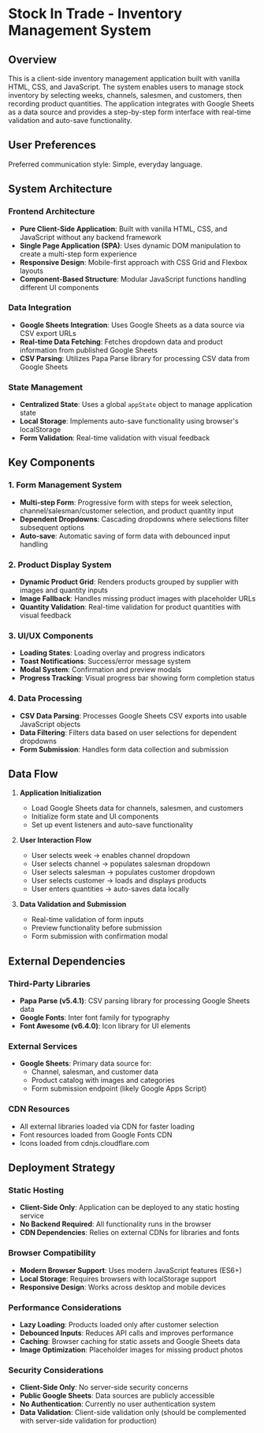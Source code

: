 # Stock In Trade - Inventory Management System

## Overview

This is a client-side inventory management application built with vanilla HTML, CSS, and JavaScript. The system enables users to manage stock inventory by selecting weeks, channels, salesmen, and customers, then recording product quantities. The application integrates with Google Sheets as a data source and provides a step-by-step form interface with real-time validation and auto-save functionality.

## User Preferences

Preferred communication style: Simple, everyday language.

## System Architecture

### Frontend Architecture
- **Pure Client-Side Application**: Built with vanilla HTML, CSS, and JavaScript without any backend framework
- **Single Page Application (SPA)**: Uses dynamic DOM manipulation to create a multi-step form experience
- **Responsive Design**: Mobile-first approach with CSS Grid and Flexbox layouts
- **Component-Based Structure**: Modular JavaScript functions handling different UI components

### Data Integration
- **Google Sheets Integration**: Uses Google Sheets as a data source via CSV export URLs
- **Real-time Data Fetching**: Fetches dropdown data and product information from published Google Sheets
- **CSV Parsing**: Utilizes Papa Parse library for processing CSV data from Google Sheets

### State Management
- **Centralized State**: Uses a global `appState` object to manage application state
- **Local Storage**: Implements auto-save functionality using browser's localStorage
- **Form Validation**: Real-time validation with visual feedback

## Key Components

### 1. Form Management System
- **Multi-step Form**: Progressive form with steps for week selection, channel/salesman/customer selection, and product quantity input
- **Dependent Dropdowns**: Cascading dropdowns where selections filter subsequent options
- **Auto-save**: Automatic saving of form data with debounced input handling

### 2. Product Display System
- **Dynamic Product Grid**: Renders products grouped by supplier with images and quantity inputs
- **Image Fallback**: Handles missing product images with placeholder URLs
- **Quantity Validation**: Real-time validation for product quantities with visual feedback

### 3. UI/UX Components
- **Loading States**: Loading overlay and progress indicators
- **Toast Notifications**: Success/error message system
- **Modal System**: Confirmation and preview modals
- **Progress Tracking**: Visual progress bar showing form completion status

### 4. Data Processing
- **CSV Data Parsing**: Processes Google Sheets CSV exports into usable JavaScript objects
- **Data Filtering**: Filters data based on user selections for dependent dropdowns
- **Form Submission**: Handles form data collection and submission

## Data Flow

1. **Application Initialization**
   - Load Google Sheets data for channels, salesmen, and customers
   - Initialize form state and UI components
   - Set up event listeners and auto-save functionality

2. **User Interaction Flow**
   - User selects week → enables channel dropdown
   - User selects channel → populates salesman dropdown
   - User selects salesman → populates customer dropdown
   - User selects customer → loads and displays products
   - User enters quantities → auto-saves data locally

3. **Data Validation and Submission**
   - Real-time validation of form inputs
   - Preview functionality before submission
   - Form submission with confirmation modal

## External Dependencies

### Third-Party Libraries
- **Papa Parse (v5.4.1)**: CSV parsing library for processing Google Sheets data
- **Google Fonts**: Inter font family for typography
- **Font Awesome (v6.4.0)**: Icon library for UI elements

### External Services
- **Google Sheets**: Primary data source for:
  - Channel, salesman, and customer data
  - Product catalog with images and categories
  - Form submission endpoint (likely Google Apps Script)

### CDN Resources
- All external libraries loaded via CDN for faster loading
- Font resources loaded from Google Fonts CDN
- Icons loaded from cdnjs.cloudflare.com

## Deployment Strategy

### Static Hosting
- **Client-Side Only**: Application can be deployed to any static hosting service
- **No Backend Required**: All functionality runs in the browser
- **CDN Dependencies**: Relies on external CDNs for libraries and fonts

### Browser Compatibility
- **Modern Browser Support**: Uses modern JavaScript features (ES6+)
- **Local Storage**: Requires browsers with localStorage support
- **Responsive Design**: Works across desktop and mobile devices

### Performance Considerations
- **Lazy Loading**: Products loaded only after customer selection
- **Debounced Inputs**: Reduces API calls and improves performance
- **Caching**: Browser caching for static assets and Google Sheets data
- **Image Optimization**: Placeholder images for missing product photos

### Security Considerations
- **Client-Side Only**: No server-side security concerns
- **Public Google Sheets**: Data sources are publicly accessible
- **No Authentication**: Currently no user authentication system
- **Data Validation**: Client-side validation only (should be complemented with server-side validation for production)